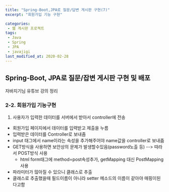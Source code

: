 ```yaml
---
title: "Spring-Boot,JPA로 질문/답변 게시판 구현(7)"
excerpt: "회원가입 기능 구현"

categories:
 - 웹 게시판 프로젝트
tags:
 - Java
 - Spring
 - JPA
 - javajigi
last_modified_at: 2020-02-28
---
```




## Spring-Boot, JPA로 질문/잡변 게시판 구현 및 배포

자바지기님 유튜브 강의 정리

### 2-2. 회원가입 기능구현

1. 사용자가 입력한 데이터를 서버에서 받아서 controller에 전송

* 회원가입 페이지에서 데이터를 입력받고 제출을 누름
* 입력받은 데이터를 Controller로 보내줌
* input 태그에서 name이라는 속성을 추가해주어야 name값을 controller로 보내줌
* GET방식을 사용하면 보안상의 문제가 발생할수있음(password노출 등) --> 따라서 POST방식 사용
  * html form태그에 method=post속성추가, getMapping 대신 PostMapping 사용
* 파라미터가 많아질 수 있으니 클래스로 추출
* 클래스로 추출했을때 필드이름이 아니라 setter 메소드의 이름이 같아야 매핑이된다고함